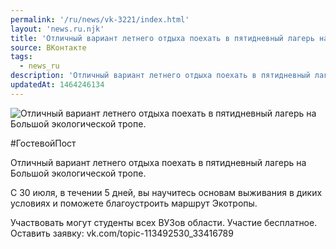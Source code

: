 ```yaml
---
permalink: '/ru/news/vk-3221/index.html'
layout: 'news.ru.njk'
title: 'Отличный вариант летнего отдыха поехать в пятидневный лагерь на Большой экологической тропе. '
source: ВКонтакте
tags:
  - news_ru
description: 'Отличный вариант летнего отдыха поехать в пятидневный лагерь на Большой экологической тропе.'
updatedAt: 1464246134
---
```

![Отличный вариант летнего отдыха поехать в пятидневный лагерь на Большой экологической тропе.](https://sun9-75.userapi.com/impf/ATj6wLTh34iXYAuUMZPoVaAokOZd8UVyzZ_eIA/xVxQSFAlhi4.jpg?size=1280x795&quality=96&sign=d49356a8a9dcb8acb41dbe56a39c61a9&c_uniq_tag=1jUKv1tZhSoo8OMH0Eo9OkngjsjEcZb1-hI5Wabpca4&type=album)

#ГостевойПост

Отличный вариант летнего отдыха поехать в пятидневный лагерь на Большой экологической тропе.

С 30 июля, в течении 5 дней, вы научитесь основам выживания в диких условиях и поможете благоустроить маршрут Экотропы.

Участвовать могут студенты всех ВУЗов области. Участие бесплатное. Оставить заявку: vk.com/topic-113492530_33416789
